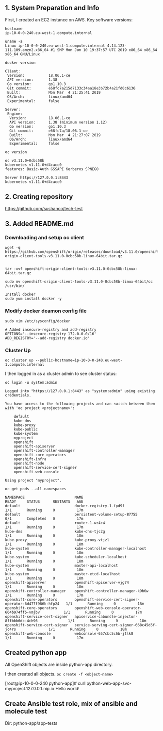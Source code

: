 ## 1. System Preparation and Info 
First, I created an EC2 instance on AWS. Key software versions:
```
hostname  
ip-10-0-0-240.eu-west-1.compute.internal
```

```
uname -a
Linux ip-10-0-0-240.eu-west-1.compute.internal 4.14.123-111.109.amzn2.x86_64 #1 SMP Mon Jun 10 19:37:57 UTC 2019 x86_64 x86_64 x86_64 GNU/Linux
```

```
docker version

Client:
 Version:           18.06.1-ce
 API version:       1.38
 Go version:        go1.10.3
 Git commit:        e68fc7a215d7133c34aa18e3b72b4a21fd0c6136
 Built:             Mon Mar  4 21:25:41 2019
 OS/Arch:           linux/amd64
 Experimental:      false

Server:
 Engine:
  Version:          18.06.1-ce
  API version:      1.38 (minimum version 1.12)
  Go version:       go1.10.3
  Git commit:       e68fc7a/18.06.1-ce
  Built:            Mon Mar  4 21:27:07 2019
  OS/Arch:          linux/amd64
  Experimental:     false
```

```
oc version

oc v3.11.0+0cbc58b
kubernetes v1.11.0+d4cacc0
features: Basic-Auth GSSAPI Kerberos SPNEGO

Server https://127.0.0.1:8443
kubernetes v1.11.0+d4cacc0
```

## 2. Creating repository 
https://github.com/sushanco/tech-test

## 3. Added README.md 
### Downloading and setup oc client 

```
wget -q https://github.com/openshift/origin/releases/download/v3.11.0/openshift-origin-client-tools-v3.11.0-0cbc58b-linux-64bit.tar.gz


tar -xvf openshift-origin-client-tools-v3.11.0-0cbc58b-linux-64bit.tar.gz

sudo mv openshift-origin-client-tools-v3.11.0-0cbc58b-linux-64bit/oc /usr/bin/

Install docker 
sudo yum install docker -y
```

### Modify docker deamon config file 
```
sudo vim /etc/sysconfig/docker

# Added insecure-registry and add-registry
OPTIONS='--insecure-registry 172.0.0.0/16'
ADD_REGISTRY='--add-registry docker.io'
```

### Cluster Up
```
oc cluster up --public-hostname=ip-10-0-0-240.eu-west-1.compute.internal
```

I then logged in as a cluster admin to see cluster status:
```
oc login -u system:admin

Logged into "https://127.0.0.1:8443" as "system:admin" using existing credentials.

You have access to the following projects and can switch between them with 'oc project <projectname>':

    default
    kube-dns
    kube-proxy
    kube-public
    kube-system
    myproject
    openshift
    openshift-apiserver
    openshift-controller-manager
    openshift-core-operators
    openshift-infra
    openshift-node
    openshift-service-cert-signer
    openshift-web-console

Using project "myproject".
```

```
oc get pods --all-namespaces

NAMESPACE                       NAME                                                      READY     STATUS      RESTARTS   AGE
default                         docker-registry-1-fpd9f                                   1/1       Running     0          17m
default                         persistent-volume-setup-87755                             0/1       Completed   0          17m
default                         router-1-wz4c4                                            1/1       Running     0          17m
kube-dns                        kube-dns-tjc2g                                            1/1       Running     0          18m
kube-proxy                      kube-proxy-vtjzl                                          1/1       Running     0          18m
kube-system                     kube-controller-manager-localhost                         1/1       Running     0          18m
kube-system                     kube-scheduler-localhost                                  1/1       Running     0          18m
kube-system                     master-api-localhost                                      1/1       Running     0          18m
kube-system                     master-etcd-localhost                                     1/1       Running     0          18m
openshift-apiserver             openshift-apiserver-vjg74                                 1/1       Running     0          18m
openshift-controller-manager    openshift-controller-manager-k9h6w                        1/1       Running     0          17m
openshift-core-operators        openshift-service-cert-signer-operator-6d477f986b-hfp24   1/1       Running     0          18m
openshift-core-operators        openshift-web-console-operator-664b974ff5-vmjbv           1/1       Running     0          17m
openshift-service-cert-signer   apiservice-cabundle-injector-8ffbbb6dc-4ch96              1/1       Running     0          18m
openshift-service-cert-signer   service-serving-cert-signer-668c45d5f-jc4rs               1/1       Running     0          18m
openshift-web-console           webconsole-657cbc5c6b-jtlk8                               1/1       Running     0          17m
```
## Created python app 
All OpenShift objects are inside python-app directory.

I then created all objects.
`oc create -f <object-name>`


[root@ip-10-0-0-240 python-app]# curl python-web-app-svc-myproject.127.0.0.1.nip.io
Hello world! 

## Create Ansible test role, mix of ansible and molecule test
Dir: python-app/app-tests